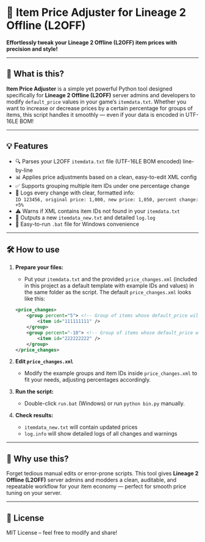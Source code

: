 # 🎯 Item Price Adjuster for Lineage 2 Offline (L2OFF)

**Effortlessly tweak your Lineage 2 Offline (L2OFF) item prices with precision and style!**

---

## 🚀 What is this?

**Item Price Adjuster** is a simple yet powerful Python tool designed specifically for **Lineage 2 Offline (L2OFF)** server admins and developers to modify `default_price` values in your game’s `itemdata.txt`. Whether you want to increase or decrease prices by a certain percentage for groups of items, this script handles it smoothly — even if your data is encoded in UTF-16LE BOM!

---

## 💡 Features

- 🔍 Parses your L2OFF `itemdata.txt` file (UTF-16LE BOM encoded) line-by-line  
- 📊 Applies price adjustments based on a clean, easy-to-edit XML config  
- ✅ Supports grouping multiple item IDs under one percentage change  
- 📝 Logs every change with clear, formatted info:  
  `ID 123456, original price: 1,000, new price: 1,050, percent change: +5%`  
- ⚠️ Warns if XML contains item IDs not found in your `itemdata.txt`  
- 🎯 Outputs a new `itemdata_new.txt` and detailed `log.log`  
- 🔄 Easy-to-run `.bat` file for Windows convenience

---

## 🛠️ How to use

1. **Prepare your files:**  
   - Put your `itemdata.txt` and the provided `price_changes.xml` (included in this project as a default template with example IDs and values) in the same folder as the script. The default `price_changes.xml` looks like this:

   ```xml
   <price_changes>
       <group percent="5"> <!-- Group of items whose default_price will be INCREASED by 5% -->
           <item id="111111111" />
       </group>
       <group percent="-10"> <!-- Group of items whose default_price will be DECREASED by 10% -->
           <item id="222222222" />
       </group>
   </price_changes>
   ```

2. **Edit `price_changes.xml`**  
   - Modify the example groups and item IDs inside `price_changes.xml` to fit your needs, adjusting percentages accordingly.

3. **Run the script:**  
   - Double-click `run.bat` (Windows) or run `python bin.py` manually.

4. **Check results:**  
   - `itemdata_new.txt` will contain updated prices  
   - `log.info` will show detailed logs of all changes and warnings

---

## 🎉 Why use this?

Forget tedious manual edits or error-prone scripts. This tool gives **Lineage 2 Offline (L2OFF)** server admins and modders a clean, auditable, and repeatable workflow for your item economy — perfect for smooth price tuning on your server.

---

## 📄 License

MIT License – feel free to modify and share!
